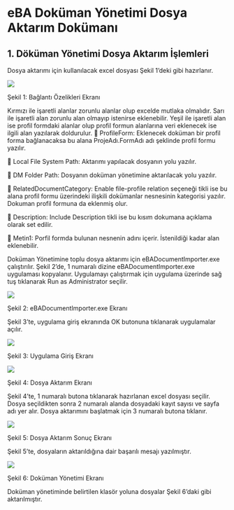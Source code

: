 # eBA Doküman Yönetimi Dosya Aktarım Dokümanı

## 1.	Döküman Yönetimi Dosya Aktarım İşlemleri

Dosya aktarımı için kullanılacak excel dosyası Şekil 1’deki gibi hazırlanır.

![](https://docsbimser.blob.core.windows.net/imagecontainer/Şekil%201:%20Bağlantı%20Özelikleri%20Ekranı-87741cf6-ae27-40e1-90a9-e0abacfd3559.png)

Şekil 1: Bağlantı Özelikleri Ekranı

Kırmızı ile işaretli alanlar zorunlu alanlar olup excelde mutlaka olmalıdır. Sarı ile işaretli alan zorunlu alan olmayıp istenirse eklenebilir. Yeşil ile işaretli alan ise profil formdaki alanlar olup profil formun alanlarına veri eklenecek ise ilgili alan yazılarak doldurulur.
	ProfileForm: Eklenecek doküman bir profil forma bağlanacaksa bu alana ProjeAdı.FormAdı adı şeklinde profil formu yazılır.

	Local File System Path: Aktarımı yapılacak dosyanın yolu yazılır.

	DM Folder Path: Dosyanın doküman yönetimine aktarılacak yolu yazılır.

	RelatedDocumentCategory: Enable file-profile relation seçeneği tikli ise bu alana profil formu
üzerindeki ilişkili dokümanlar nesnesinin kategorisi yazılır. Dokuman profil formuna da eklenmiş olur.

	Description: Include Description tikli ise bu kısım dokumana açıklama olarak set edilir.

	Metin1: Porfil formda bulunan nesnenin adını içerir. İstenildiği kadar alan eklenebilir.

Doküman Yönetimine toplu dosya aktarımı için eBADocumentImporter.exe çalıştırılır.
Şekil 2’de, 1 numaralı dizine eBADocumentImporter.exe uygulaması kopyalanır. Uygulamayı çalıştırmak için uygulama üzerinde sağ tuş tıklanarak Run as Administrator seçilir.


![](https://docsbimser.blob.core.windows.net/imagecontainer/Şekil%202:%20eBADocumentImporter.exe%20Ekranı-33f7c874-bfed-44e3-b99a-e5362f4585f3.png)

Şekil 2: eBADocumentImporter.exe Ekranı

Şekil 3’te, uygulama giriş ekranında OK butonuna tıklanarak uygulamalar açılır.


![](https://docsbimser.blob.core.windows.net/imagecontainer/Şekil%203:%20Uygulama%20Giriş%20Ekranı-5fdff4c9-cafb-4ea8-8811-0ab69f2f89c0.png)

Şekil 3: Uygulama Giriş Ekranı

![](https://docsbimser.blob.core.windows.net/imagecontainer/Şekil%204:%20Dosya%20Aktarım%20Ekranı-b2bc10d9-bafd-4be7-83a1-571e4ed5f65e.png)

Şekil 4: Dosya Aktarım Ekranı

Şekil 4’te, 1 numaralı butona tıklanarak hazırlanan excel dosyası seçilir. Dosya seçildikten sonra 2 numaralı alanda dosyadaki kayıt sayısı ve sayfa adı yer alır. Dosya aktarımını başlatmak için 3 numaralı butona tıklanır.


![](https://docsbimser.blob.core.windows.net/imagecontainer/Şekil%205:%20Dosya%20Aktarım%20Sonuç%20Ekranı%20-77e09211-66c3-4a75-aa97-db21a06f55bb.png)

Şekil 5: Dosya Aktarım Sonuç Ekranı 

Şekil 5’te, dosyaların aktarıldığına dair başarılı mesajı yazılmıştır.

![](https://docsbimser.blob.core.windows.net/imagecontainer/Şekil%206:%20Doküman%20Yönetimi%20Ekranı-abffa628-ebfd-4f67-81e6-c729a972cad8.png)

Şekil 6: Doküman Yönetimi Ekranı

Doküman yönetiminde belirtilen klasör yoluna dosyalar Şekil 6’daki gibi aktarılmıştır.